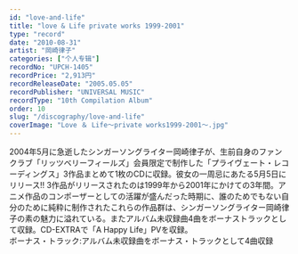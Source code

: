 ```yaml
---
id: "love-and-life"
title: "love & Life private works 1999-2001"
type: "record"
date: "2010-08-31"
artist: "岡崎律子"
categories: ["个人专辑"]
recordNo: "UPCH-1405"
recordPrice: "2,913円"
recordReleaseDate: "2005.05.05"
recordPublisher: "UNIVERSAL MUSIC"
recordType: "10th Compilation Album"
order: 10
slug: "/discography/love-and-life"
coverImage: "Love ＆ Life～private works1999-2001～.jpg"
---
```


2004年5月に急逝したシンガーソングライター岡崎律子が、生前自身のファンクラブ「リッツベリーフィールズ」会員限定で制作した「プライヴェート・レコーディングス」3作品まとめて1枚のCDに収録。彼女の一周忌にあたる5月5日にリリース!! 3作品がリリースされたのは1999年から2001年にかけての3年間。アニメ作品のコンポーザーとしての活躍が盛んだった時期に、誰のためでもない自分のために純粋に制作されたこれらの作品群は、シンガーソングライター岡崎律子の素の魅力に溢れている。またアルバム未収録曲4曲をボーナストラックとして収録。CD-EXTRAで「A Happy Life」PVを収録。  
ボーナス・トラック:アルバム未収録曲をボーナス・トラックとして4曲収録

